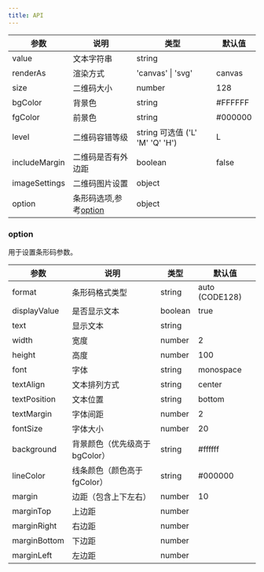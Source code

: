 ```yaml
---
title: API
---
```



| 参数 | 说明 | 类型 | 默认值 |
| --- | --- | --- | --- |
| value | 文本字符串 | string |  |
| renderAs | 渲染方式 | 'canvas' \| 'svg' | canvas |
| size | 二维码大小 | number | 128 |
| bgColor | 背景色 | string | #FFFFFF |
| fgColor | 前景色 | string | #000000 |
| level | 二维码容错等级 | string 可选值 ('L' 'M' 'Q' 'H') | L |
| includeMargin | 二维码是否有外边距 | boolean | false |
| imageSettings | 二维码图片设置 | object | |
| option | 条形码选项,参考[option](#option) | object | |

### option

用于设置条形码参数。

| 参数 | 说明 | 类型 | 默认值 |
| --- | --- | --- | --- |
| format | 条形码格式类型 | string | auto (CODE128) |
| displayValue | 是否显示文本 | boolean | true |
| text | 显示文本 | string | |
| width | 宽度 | number | 2 |
| height | 高度 | number | 100 |
| font | 字体 | string | monospace |
| textAlign | 文本排列方式 | string | center |
| textPosition | 文本位置 | string | bottom |
| textMargin | 字体间距 | number | 2 |
| fontSize | 字体大小 | number | 20 |
| background | 背景颜色（优先级高于bgColor）| string | #ffffff |
| lineColor | 线条颜色（颜色高于fgColor）| string | #000000 |
| margin | 边距（包含上下左右） | number | 10 |
| marginTop | 上边距 | number | |
| marginRight | 右边距 | number | |
| marginBottom | 下边距 | number | |
| marginLeft | 左边距 | number | |

